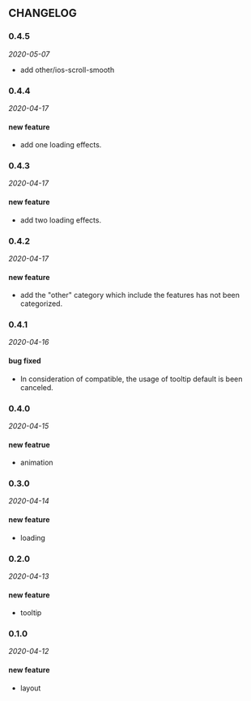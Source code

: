 ## CHANGELOG

### 0.4.5

*2020-05-07*

- add other/ios-scroll-smooth

### 0.4.4

*2020-04-17*

#### new feature 

- add one loading effects.

### 0.4.3

*2020-04-17*

#### new feature 

- add two loading effects.

### 0.4.2

*2020-04-17*

#### new feature

- add the "other" category which include the features has not been categorized.

### 0.4.1

*2020-04-16*

#### bug fixed 

- In consideration of compatible, the usage of tooltip default is been canceled. 

### 0.4.0

*2020-04-15*

#### new featrue

- animation

### 0.3.0

*2020-04-14*

#### new feature 

- loading

### 0.2.0

*2020-04-13*

#### new feature 

- tooltip

### 0.1.0

*2020-04-12*

#### new feature 

- layout